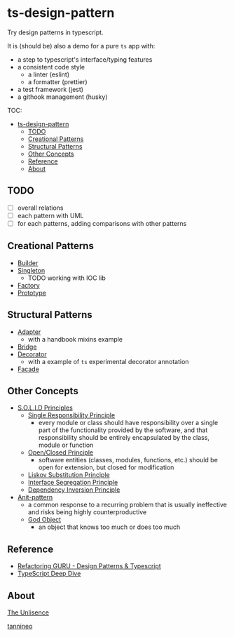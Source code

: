 # ts-design-pattern

Try design patterns in typescript.

It is (should be) also a demo for a pure `ts` app with:

- a step to typescript's interface/typing features
- a consistent code style
  - a linter (eslint)
  - a formatter (prettier)
- a test framework (jest)
- a githook management (husky)

TOC:

- [ts-design-pattern](#ts-design-pattern)
  - [TODO](#todo)
  - [Creational Patterns](#creational-patterns)
  - [Structural Patterns](#structural-patterns)
  - [Other Concepts](#other-concepts)
  - [Reference](#reference)
  - [About](#about)

## TODO

- [ ] overall relations
- [ ] each pattern with UML
- [ ] for each patterns, adding comparisons with other patterns

## Creational Patterns

- [Builder](./src/creational/builder)
- [Singleton](./src/creational/singleton)
  - TODO working with IOC lib
- [Factory](./src/creational/factory)
- [Prototype](./src/creational/prototype)

## Structural Patterns

- [Adapter](./src/structural/adapter)
  - with a handbook mixins example
- [Bridge](./src/structual/bridge)
- [Decorator](./src/structural/decorator)
  - with a example of `ts` experimental decorator annotation
- [Facade](./src/structural/facade)

## Other Concepts

- [S.O.L.I.D Principles](https://en.wikipedia.org/wiki/SOLID)
  - [Single Responsibility Principle](https://en.wikipedia.org/wiki/Single-responsibility_principle)
    - every module or class should have responsibility over a single part of the functionality provided by the software, and that responsibility should be entirely encapsulated by the class, module or function
  - [Open/Closed Principle](https://en.wikipedia.org/wiki/Open%E2%80%93closed_principle)
    - software entities (classes, modules, functions, etc.) should be open for extension, but closed for modification
  - [Liskov Substitution Principle](https://en.wikipedia.org/wiki/Behavioral_subtyping)
  - [Interface Segregation Principle](https://en.wikipedia.org/wiki/Interface_segregation_principle)
  - [Dependency Inversion Principle](https://en.wikipedia.org/wiki/Dependency_inversion_principle)
- [Anit-pattern](https://en.wikipedia.org/wiki/Anti-pattern)
  - a common response to a recurring problem that is usually ineffective and risks being highly counterproductive
  - [God Object](https://en.wikipedia.org/wiki/God_object)
    - an object that knows too much or does too much

## Reference

- [Refactoring GURU - Design Patterns & Typescript](https://refactoringguru.cn/design-patterns/typescript)
- [TypeScript Deep Dive](https://basarat.gitbook.io/typescript/)

## About

[The Unlisence](./LICENSE)

[tannineo](https://github.com/tannineo)
